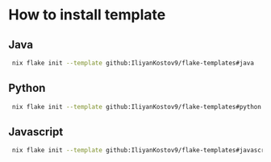 # How to install template

## Java

```bash
 nix flake init --template github:IliyanKostov9/flake-templates#java
```

## Python

```bash
 nix flake init --template github:IliyanKostov9/flake-templates#python
```

## Javascript

```bash
 nix flake init --template github:IliyanKostov9/flake-templates#javascript
```

